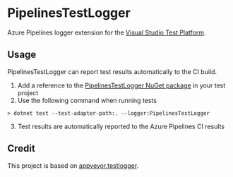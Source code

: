 # PipelinesTestLogger
Azure Pipelines logger extension for the [Visual Studio Test Platform](https://gtihub.com/microsoft/vstest).

## Usage
PipelinesTestLogger can report test results automatically to the CI build.

1. Add a reference to the [PipelinesTestLogger NuGet package](https://www.nuget.org/packages/PipelinesTestLogger) in your test project
2. Use the following command when running tests
```
> dotnet test --test-adapter-path:. --logger:PipelinesTestLogger
```
3. Test results are automatically reported to the Azure Pipelines CI results

## Credit

This project is based on [appveyor.testlogger](https://github.com/spekt/appveyor.testlogger).